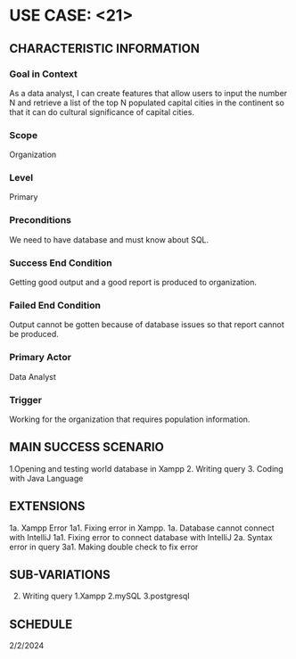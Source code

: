 # USE CASE: <21> <Report Population Information>

## CHARACTERISTIC INFORMATION

### Goal in Context

As a data analyst, I can create features that allow users to input the number N and retrieve a list of the top N populated capital cities in the continent so that it can do cultural significance of capital cities.
### Scope

Organization
### Level

Primary

### Preconditions

We need to have database and must know about SQL. 

### Success End Condition

Getting good output and a good report is produced to organization. 

### Failed End Condition

Output cannot be gotten because of database issues so that report cannot be produced.

### Primary Actor

Data Analyst

### Trigger

Working for the organization that requires population information.

## MAIN SUCCESS SCENARIO

1.Opening and testing world database in Xampp
2. Writing query
3. Coding with Java Language

## EXTENSIONS

1a. Xampp Error
     1a1. Fixing error in Xampp.
1a. Database cannot connect with IntelliJ
     1a1. Fixing error to connect database with IntelliJ
2a. Syntax error in query
     3a1. Making double check to fix error

## SUB-VARIATIONS

2. Writing query
   1.Xampp
   2.mySQL
  3.postgresql

## SCHEDULE

2/2/2024
